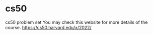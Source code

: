 # cs50
cs50 problem set
You may check this website for more details of the course.
https://cs50.harvard.edu/x/2022/

